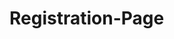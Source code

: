 # Registration-Page
<!DOCTYPE html>
<html lang="en">
<head>
    <meta charset="UTF-8">
    <meta name="viewport" content="width=device-width, initial-scale=1.0">
    <title>Modern Registration</title>
    <script src="https://cdn.tailwindcss.com"></script>
    <link rel="stylesheet" href="https://cdnjs.cloudflare.com/ajax/libs/font-awesome/6.4.0/css/all.min.css">
    <style>
        :root {
            --primary: #4361ee;
            --primary-dark: #3a56d4;
            --secondary: #3f37c9;
            --accent: #ff3c00;
        }
        
        body {
            font-family: 'Segoe UI', Tahoma, Geneva, Verdana, sans-serif;
            background: linear-gradient(135deg, #f5f7fa 0%, #c3cfe2 100%);
            min-height: 100vh;
            display: flex;
            align-items: center;
            justify-content: center;
            overflow-x: hidden;
        }
        
        .card {
            box-shadow: 0 20px 25px -5px rgba(0, 0, 0, 0.1), 0 10px 10px -5px rgba(0, 0, 0, 0.04);
            transition: all 0.3s ease;
            background: rgba(255, 255, 255, 0.8);
            backdrop-filter: blur(10px);
        }
        
        .card:hover {
            transform: translateY(-5px);
            box-shadow: 0 25px 50px -12px rgba(0, 0, 0, 0.25);
        }
        
        .input-group {
            position: relative;
            margin-bottom: 1.5rem;
        }
        
        .input-field {
            width: 100%;
            padding: 1rem 1rem 1rem 3rem;
            border: 2px solid #e2e8f0;
            border-radius: 0.5rem;
            font-size: 1rem;
            transition: all 0.3s ease;
            background-color: #f8fafc;
        }
        
        .input-field:focus {
            outline: none;
            border-color: var(--primary);
            box-shadow: 0 0 0 3px rgba(67, 97, 238, 0.2);
        }
        
        .input-icon {
            position: absolute;
            left: 1rem;
            top: 50%;
            transform: translateY(-50%);
            color: #64748b;
            transition: all 0.3s ease;
        }
        
        .input-field:focus + .input-icon {
            color: var(--primary);
        }
        
        .btn-primary {
            background-color: var(--primary);
            color: white;
            padding: 1rem 2rem;
            border-radius: 0.5rem;
            font-weight: 600;
            transition: all 0.3s ease;
            width: 100%;
            border: none;
            cursor: pointer;
            text-transform: uppercase;
            letter-spacing: 0.5px;
        }
        
        .btn-primary:hover {
            background-color: var(--primary-dark);
            transform: translateY(-2px);
        }
        
        .social-btn {
            display: flex;
            align-items: center;
            justify-content: center;
            padding: 0.75rem;
            border-radius: 0.5rem;
            font-weight: 600;
            transition: all 0.3s ease;
            width: 100%;
            border: 2px solid #e2e8f0;
            cursor: pointer;
            background-color: white;
            color: #334155;
        }
        
        .social-btn:hover {
            border-color: var(--primary);
            color: var(--primary);
        }
        
        .divider {
            position: relative;
            margin: 1.5rem 0;
            text-align: center;
            color: #94a3b8;
        }
        
        .divider::before, .divider::after {
            content: "";
            position: absolute;
            top: 50%;
            width: 45%;
            height: 1px;
            background-color: #e2e8f0;
        }
        
        .divider::before {
            left: 0;
        }
        
        .divider::after {
            right: 0;
        }
        
        .animate-pulse {
            animation: pulse 2s infinite;
        }
        
        @keyframes pulse {
            0% {
                box-shadow: 0 0 0 0 rgba(67, 97, 238, 0.7);
            }
            70% {
                box-shadow: 0 0 0 10px rgba(67, 97, 238, 0);
            }
            100% {
                box-shadow: 0 0 0 0 rgba(67, 97, 238, 0);
            }
        }
        
        .toggle-password {
            position: absolute;
            right: 1rem;
            top: 50%;
            transform: translateY(-50%);
            cursor: pointer;
            color: #64748b;
        }
        
        .error-message {
            color: #ef4444;
            font-size: 0.875rem;
            margin-top: 0.25rem;
            display: none;
        }
        
        .floating-orb {
            position: absolute;
            border-radius: 50%;
            background: radial-gradient(circle, rgba(67,97,238,0.5) 0%, rgba(67,97,238,0) 70%);
            z-index: -1;
        }
        
        @media (max-width: 640px) {
            .card {
                width: 95%;
                padding: 1.5rem;
            }
        }
        
        /* Animation classes */
        .fade-in {
            animation: fadeIn 0.5s ease-in;
        }
        
        @keyframes fadeIn {
            from { opacity: 0; transform: translateY(20px); }
            to { opacity: 1; transform: translateY(0); }
        }
    </style>
</head>
<body>
    <!-- Random floating orbs for background effect -->
    <div class="floating-orb" style="width: 200px; height: 200px; top: -50px; left: -50px;"></div>
    <div class="floating-orb" style="width: 300px; height: 300px; bottom: -100px; right: -100px;"></div>
    
    <div class="card w-full max-w-md mx-4 p-8 rounded-xl fade-in">
        <div class="text-center mb-8">
            <h1 class="text-3xl font-bold text-gray-800 mb-2">Create Account</h1>
            <p class="text-gray-600">Join our community and unlock amazing features</p>
        </div>
        
        <form id="registerForm" class="space-y-4">
            <div class="grid grid-cols-1 md:grid-cols-2 gap-4">
                <div class="input-group">
                    <input type="text" id="firstName" class="input-field" placeholder="First Name" required>
                    <i class="fas fa-user input-icon"></i>
                    <div class="error-message" id="firstNameError">Please enter your first name</div>
                </div>
                <div class="input-group">
                    <input type="text" id="lastName" class="input-field" placeholder="Last Name" required>
                    <i class="fas fa-user input-icon"></i>
                    <div class="error-message" id="lastNameError">Please enter your last name</div>
                </div>
            </div>
            
            <div class="input-group">
                <input type="email" id="email" class="input-field" placeholder="Email Address" required>
                <i class="fas fa-envelope input-icon"></i>
                <div class="error-message" id="emailError">Please enter a valid email address</div>
            </div>
            
            <div class="input-group">
                <input type="password" id="password" class="input-field" placeholder="Password" required minlength="8">
                <i class="fas fa-lock input-icon"></i>
                <span class="toggle-password" onclick="togglePassword('password', this)">
                    <i class="fas fa-eye"></i>
                </span>
                <div class="error-message" id="passwordError">Password must be at least 8 characters</div>
            </div>
            
            <div class="input-group">
                <input type="password" id="confirmPassword" class="input-field" placeholder="Confirm Password" required>
                <i class="fas fa-lock input-icon"></i>
                <span class="toggle-password" onclick="togglePassword('confirmPassword', this)">
                    <i class="fas fa-eye"></i>
                </span>
                <div class="error-message" id="confirmPasswordError">Passwords don't match</div>
            </div>
            
            <div class="flex items-center mb-4">
                <input type="checkbox" id="terms" class="rounded border-gray-300 text-blue-600 focus:ring-blue-500 mr-2" required>
                <label for="terms" class="text-sm text-gray-600">
                    I agree to the <a href="#" class="text-blue-600 hover:underline">Terms & Conditions</a> and <a href="#" class="text-blue-600 hover:underline">Privacy Policy</a>
                </label>
            </div>
            <div class="error-message" id="termsError">You must accept the terms and conditions</div>
            
            <button type="submit" class="btn-primary animate-pulse">
                Register Now <i class="fas fa-arrow-right ml-2"></i>
            </button>
            
            <div class="divider">OR CONTINUE WITH</div>
            
            <div class="grid grid-cols-3 gap-2">
                <button type="button" class="social-btn">
                    <i class="fab fa-google text-red-500"></i>
                </button>
                <button type="button" class="social-btn">
                    <i class="fab fa-facebook-f text-blue-600"></i>
                </button>
                <button type="button" class="social-btn">
                    <i class="fab fa-apple"></i>
                </button>
            </div>
            
            <div class="text-center mt-6 text-sm text-gray-600">
                Already have an account? <a href="#" class="text-blue-600 font-medium hover:underline">Sign In</a>
            </div>
        </form>
    </div>
    
    <script>
        // Toggle password visibility
        function togglePassword(id, el) {
            const passwordField = document.getElementById(id);
            if (passwordField.type === 'password') {
                passwordField.type = 'text';
                el.innerHTML = '<i class="fas fa-eye-slash"></i>';
            } else {
                passwordField.type = 'password';
                el.innerHTML = '<i class="fas fa-eye"></i>';
            }
        }
        
        // Form validation
        document.getElementById('registerForm').addEventListener('submit', function(e) {
            e.preventDefault();
            let isValid = true;
            
            // Validate first name
            const firstName = document.getElementById('firstName');
            if (!firstName.value.trim()) {
                document.getElementById('firstNameError').style.display = 'block';
                firstName.classList.add('border-red-500');
                isValid = false;
            } else {
                document.getElementById('firstNameError').style.display = 'none';
                firstName.classList.remove('border-red-500');
            }
            
            // Validate last name
            const lastName = document.getElementById('lastName');
            if (!lastName.value.trim()) {
                document.getElementById('lastNameError').style.display = 'block';
                lastName.classList.add('border-red-500');
                isValid = false;
            } else {
                document.getElementById('lastNameError').style.display = 'none';
                lastName.classList.remove('border-red-500');
            }
            
            // Validate email
            const email = document.getElementById('email');
            const emailRegex = /^[^\s@]+@[^\s@]+\.[^\s@]+$/;
            if (!emailRegex.test(email.value)) {
                document.getElementById('emailError').style.display = 'block';
                email.classList.add('border-red-500');
                isValid = false;
            } else {
                document.getElementById('emailError').style.display = 'none';
                email.classList.remove('border-red-500');
            }
            
            // Validate password
            const password = document.getElementById('password');
            if (password.value.length < 8) {
                document.getElementById('passwordError').style.display = 'block';
                password.classList.add('border-red-500');
                isValid = false;
            } else {
                document.getElementById('passwordError').style.display = 'none';
                password.classList.remove('border-red-500');
            }
            
            // Validate confirm password
            const confirmPassword = document.getElementById('confirmPassword');
            if (confirmPassword.value !== password.value) {
                document.getElementById('confirmPasswordError').style.display = 'block';
                confirmPassword.classList.add('border-red-500');
                isValid = false;
            } else {
                document.getElementById('confirmPasswordError').style.display = 'none';
                confirmPassword.classList.remove('border-red-500');
            }
            
            // Validate terms
            const terms = document.getElementById('terms');
            if (!terms.checked) {
                document.getElementById('termsError').style.display = 'block';
                isValid = false;
            } else {
                document.getElementById('termsError').style.display = 'none';
            }
            
            // If all valid, simulate form submission
            if (isValid) {
                // In a real app, you would submit to server here
                alert('Registration successful! Welcome aboard!');
                this.reset();
            }
        });
        
        // Add some floating orb animation
        document.addEventListener('DOMContentLoaded', function() {
            // Create additional floating orbs
            for (let i = 0; i < 3; i++) {
                const orb = document.createElement('div');
                orb.className = 'floating-orb';
                
                // Random size and position
                const size = Math.random() * 150 + 50;
                const left = Math.random() * 100;
                const top = Math.random() * 100;
                
                orb.style.width = `${size}px`;
                orb.style.height = `${size}px`;
                orb.style.left = `${left}vw`;
                orb.style.top = `${top}vh`;
                
                // Random animation
                orb.style.animation = `float ${Math.random() * 10 + 5}s ease-in-out infinite alternate`;
                
                document.body.appendChild(orb);
            }
        });
    </script>
</body>
</html>
